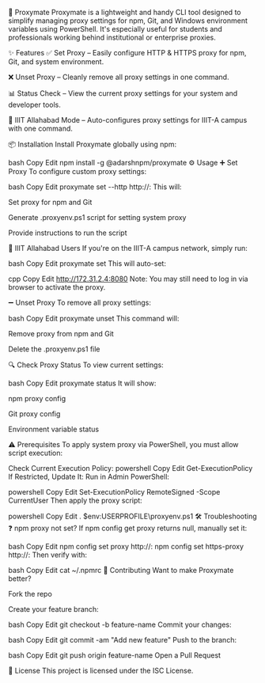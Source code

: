 🚀 Proxymate
Proxymate is a lightweight and handy CLI tool designed to simplify managing proxy settings for npm, Git, and Windows environment variables using PowerShell. It's especially useful for students and professionals working behind institutional or enterprise proxies.

✨ Features
✅ Set Proxy – Easily configure HTTP & HTTPS proxy for npm, Git, and system environment.

❌ Unset Proxy – Cleanly remove all proxy settings in one command.

📊 Status Check – View the current proxy settings for your system and developer tools.

🏫 IIIT Allahabad Mode – Auto-configures proxy settings for IIIT-A campus with one command.

📦 Installation
Install Proxymate globally using npm:

bash
Copy
Edit
npm install -g @adarshnpm/proxymate
⚙️ Usage
➕ Set Proxy
To configure custom proxy settings:

bash
Copy
Edit
proxymate set --http http://<your-proxy>:<port>
This will:

Set proxy for npm and Git

Generate .proxyenv.ps1 script for setting system proxy

Provide instructions to run the script

🏫 IIIT Allahabad Users
If you're on the IIIT-A campus network, simply run:

bash
Copy
Edit
proxymate set
This will auto-set:

cpp
Copy
Edit
http://172.31.2.4:8080
Note: You may still need to log in via browser to activate the proxy.

➖ Unset Proxy
To remove all proxy settings:

bash
Copy
Edit
proxymate unset
This command will:

Remove proxy from npm and Git

Delete the .proxyenv.ps1 file

🔍 Check Proxy Status
To view current settings:

bash
Copy
Edit
proxymate status
It will show:

npm proxy config

Git proxy config

Environment variable status

⚠️ Prerequisites
To apply system proxy via PowerShell, you must allow script execution:

Check Current Execution Policy:
powershell
Copy
Edit
Get-ExecutionPolicy
If Restricted, Update It:
Run in Admin PowerShell:

powershell
Copy
Edit
Set-ExecutionPolicy RemoteSigned -Scope CurrentUser
Then apply the proxy script:

powershell
Copy
Edit
. $env:USERPROFILE\proxyenv.ps1
🛠️ Troubleshooting
❓ npm proxy not set?
If npm config get proxy returns null, manually set it:

bash
Copy
Edit
npm config set proxy http://<your-proxy>:<port>
npm config set https-proxy http://<your-proxy>:<port>
Then verify with:

bash
Copy
Edit
cat ~/.npmrc
🤝 Contributing
Want to make Proxymate better?

Fork the repo

Create your feature branch:

bash
Copy
Edit
git checkout -b feature-name
Commit your changes:

bash
Copy
Edit
git commit -am "Add new feature"
Push to the branch:

bash
Copy
Edit
git push origin feature-name
Open a Pull Request


📄 License
This project is licensed under the ISC License.
